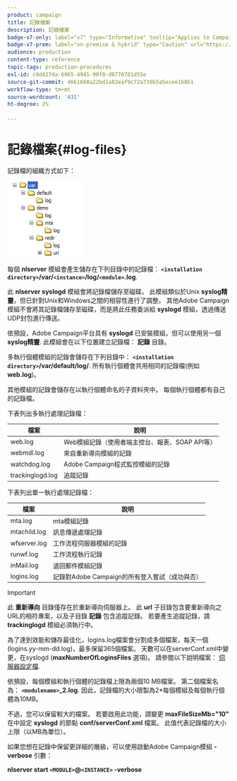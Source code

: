```yaml
---
product: campaign
title: 記錄檔案
description: 記錄檔案
badge-v7-only: label="v7" type="Informative" tooltip="Applies to Campaign Classic v7 only"
badge-v7-prem: label="on-premise & hybrid" type="Caution" url="https://experienceleague.adobe.com/docs/campaign-classic/using/installing-campaign-classic/architecture-and-hosting-models/hosting-models-lp/hosting-models.html" tooltip="Applies to on-premise and hybrid deployments only"
audience: production
content-type: reference
topic-tags: production-procedures
exl-id: c9d427da-6965-4945-90f0-d0770701d55e
source-git-commit: 4661688a22bd1a82eaf9c72a739b5a5ecee168b1
workflow-type: tm+mt
source-wordcount: '431'
ht-degree: 2%

---
```


# 記錄檔案{#log-files}



記錄檔的組織方式如下：

![](assets/d_ncs_directory.png)

每個 **nlserver** 模組會產生儲存在下列目錄中的記錄檔： **`<installation directory>`/var/`<instance>`/log/`<module>`.log**.

此 **nlserver syslogd** 模組會將記錄檔儲存至磁碟。 此模組類似於Unix **syslog精靈**，但已針對Unix和Windows之間的相容性進行了調整。 其他Adobe Campaign模組不會將其記錄檔儲存至磁碟，而是將此任務委派給 **syslogd** 模組，透過傳送UDP封包進行傳送。

依預設，Adobe Campaign平台具有 **syslogd** 已安裝模組，但可以使用另一個 **syslog精靈**. 此模組會在以下位置建立記錄檔： **記錄** 目錄。

多執行個體模組的記錄會儲存在下列目錄中： **`<installation directory>`/var/default/log/**. 所有執行個體會共用相同的記錄檔(例如 **web.log**)。

其他模組的記錄會儲存在以執行個體命名的子資料夾中。 每個執行個體都有自己的記錄檔。

下表列出多執行處理記錄檔：

| 檔案 | 說明 |
|---|---|
| web.log | Web模組記錄（使用者端主控台、報表、SOAP API等） |
| webmdl.log | 來自重新導向模組的記錄 |
| watchdog.log | Adobe Campaign程式監控模組的記錄 |
| trackinglogd.log | 追蹤記錄 |

下表列出單一執行處理記錄檔：

| 檔案 | 說明 |
|---|---|
| mta.log | mta模組記錄 |
| mtachild.log | 訊息傳遞處理記錄 |
| wfserver.log | 工作流程伺服器模組的記錄 |
| runwf.log | 工作流程執行記錄 |
| inMail.log | 退回郵件模組記錄 |
| logins.log | 記錄對Adobe Campaign的所有登入嘗試（成功與否） |

>[!IMPORTANT]
>
>此 **重新導向** 目錄僅存在於重新導向伺服器上。 此 **url** 子目錄包含要重新導向之URL的相符專案，以及子目錄 **記錄** 包含追蹤記錄。 若要產生追蹤記錄，請 **trackinglogd** 模組必須執行中。

為了達到效能和儲存最佳化，logins.log檔案會分割成多個檔案，每天一個(logins.yy-mm-dd.log)，最多保留365個檔案。 天數可以在serverConf.xml中變更，在syslogd (**maxNumberOfLoginsFiles** 選項)。 請參閱以下說明檔案： [伺服器設定檔](../../installation/using/the-server-configuration-file.md#syslogd).

依預設，每個模組和執行個體的記錄檔上限為兩個10 MB檔案。 第二個檔案名為： **`<modulename>`_2.log**. 因此，記錄檔的大小限製為2&#42;每個模組及每個執行個體為10MB。

不過，您可以保留較大的檔案。 若要啟用此功能，請變更 **maxFileSizeMb=&quot;10&quot;** 在中設定 **syslogd** 的節點 **conf/serverConf.xml** 檔案。 此值代表記錄檔的大小上限（以MB為單位）。

如果您想在記錄中保留更詳細的層級，可以使用啟動Adobe Campaign模組 **-verbose** 引數：

**nlserver start `<MODULE>`@`<INSTANCE>` -verbose**
